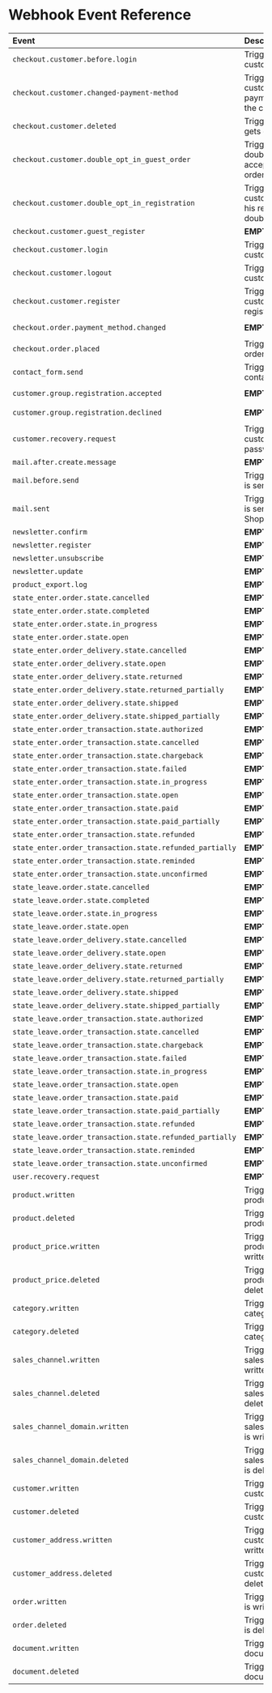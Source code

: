 # Webhook Event Reference

| Event | Description | Permissions needed | Payload
| :--- | :--- | :--- | :--- |
|`checkout.customer.before.login` | Triggers as soon as a customer logs in | - | {"email":"string"}
|`checkout.customer.changed-payment-method` | Triggers when a customer changes his payment method in the checkout process | `customer:read` | {"entity":"customer"}
|`checkout.customer.deleted` | Triggers if a customer gets deleted | `customer:read` | {"entity":"customer"}
|`checkout.customer.double_opt_in_guest_order` | Triggers as soon as double opt-in is accepted in a guest order | `customer:read` | {"entity":"customer","confirmUrl":"string"}
|`checkout.customer.double_opt_in_registration` | Triggers when a customer commits to his registration via double opt in | `customer:read` | {"entity":"customer","confirmUrl":"string"}
|`checkout.customer.guest_register` | __EMPTY__ | `customer:read` | {"entity":"customer"}
|`checkout.customer.login` | Triggers as soon as a customer logs in | `customer:read` | {"entity":"customer","contextToken":"string"}
|`checkout.customer.logout` | Triggers when a customer logs out | `customer:read` | {"entity":"customer"}
|`checkout.customer.register` | Triggers when a new customer was registered | `customer:read` | {"entity":"customer"}
|`checkout.order.payment_method.changed` | __EMPTY__ | `order:read` `order_transaction:read` | {"entity":"order_transaction"}
|`checkout.order.placed` | Triggers when an order is placed | `order:read` | {"entity":"order"}
|`contact_form.send` | Triggers when a contact form is send | - | {"contactFormData":"object"}
|`customer.group.registration.accepted` | __EMPTY__ | `customer:read` `customer_group:read` | {"entity":"customer_group"}
|`customer.group.registration.declined` | __EMPTY__ | `customer:read` `customer_group:read` | {"entity":"customer_group"}
|`customer.recovery.request` | Triggers when a customer recovers his password | `customer_recovery:read` `customer:read` | {"entity":"customer","resetUrl":"string","shopName":"string"}
|`mail.after.create.message` | __EMPTY__ | - | {"data":"array","message":"object"}
|`mail.before.send` | Triggers before a mail is send | - | {"data":"array","templateData":"array"}
|`mail.sent` | Triggers when a mail is send from Shopware | - | {"subject":"string","contents":"string","recipients":"array"}
|`newsletter.confirm` | __EMPTY__ | `newsletter_recipient:read` | {"entity":"newsletter_recipient"}
|`newsletter.register` | __EMPTY__ | `newsletter_recipient:read` | {"entity":"newsletter_recipient","url":"string"}
|`newsletter.unsubscribe` | __EMPTY__ | `newsletter_recipient:read` | {"entity":"newsletter_recipient"}
|`newsletter.update` | __EMPTY__ | `newsletter_recipient:read` | {"entity":"newsletter_recipient"}
|`product_export.log` | __EMPTY__ | - | {"name":"string"}
|`state_enter.order.state.cancelled` | __EMPTY__ | `order:read` | {"entity":"order"}
|`state_enter.order.state.completed` | __EMPTY__ | `order:read` | {"entity":"order"}
|`state_enter.order.state.in_progress` | __EMPTY__ | `order:read` | {"entity":"order"}
|`state_enter.order.state.open` | __EMPTY__ | `order:read` | {"entity":"order"}
|`state_enter.order_delivery.state.cancelled` | __EMPTY__ | `order:read` | {"entity":"order"}
|`state_enter.order_delivery.state.open` | __EMPTY__ | `order:read` | {"entity":"order"}
|`state_enter.order_delivery.state.returned` | __EMPTY__ | `order:read` | {"entity":"order"}
|`state_enter.order_delivery.state.returned_partially` | __EMPTY__ | `order:read` | {"entity":"order"}
|`state_enter.order_delivery.state.shipped` | __EMPTY__ | `order:read` | {"entity":"order"}
|`state_enter.order_delivery.state.shipped_partially` | __EMPTY__ | `order:read` | {"entity":"order"}
|`state_enter.order_transaction.state.authorized` | __EMPTY__ | `order:read` | {"entity":"order"}
|`state_enter.order_transaction.state.cancelled` | __EMPTY__ | `order:read` | {"entity":"order"}
|`state_enter.order_transaction.state.chargeback` | __EMPTY__ | `order:read` | {"entity":"order"}
|`state_enter.order_transaction.state.failed` | __EMPTY__ | `order:read` | {"entity":"order"}
|`state_enter.order_transaction.state.in_progress` | __EMPTY__ | `order:read` | {"entity":"order"}
|`state_enter.order_transaction.state.open` | __EMPTY__ | `order:read` | {"entity":"order"}
|`state_enter.order_transaction.state.paid` | __EMPTY__ | `order:read` | {"entity":"order"}
|`state_enter.order_transaction.state.paid_partially` | __EMPTY__ | `order:read` | {"entity":"order"}
|`state_enter.order_transaction.state.refunded` | __EMPTY__ | `order:read` | {"entity":"order"}
|`state_enter.order_transaction.state.refunded_partially` | __EMPTY__ | `order:read` | {"entity":"order"}
|`state_enter.order_transaction.state.reminded` | __EMPTY__ | `order:read` | {"entity":"order"}
|`state_enter.order_transaction.state.unconfirmed` | __EMPTY__ | `order:read` | {"entity":"order"}
|`state_leave.order.state.cancelled` | __EMPTY__ | `order:read` | {"entity":"order"}
|`state_leave.order.state.completed` | __EMPTY__ | `order:read` | {"entity":"order"}
|`state_leave.order.state.in_progress` | __EMPTY__ | `order:read` | {"entity":"order"}
|`state_leave.order.state.open` | __EMPTY__ | `order:read` | {"entity":"order"}
|`state_leave.order_delivery.state.cancelled` | __EMPTY__ | `order:read` | {"entity":"order"}
|`state_leave.order_delivery.state.open` | __EMPTY__ | `order:read` | {"entity":"order"}
|`state_leave.order_delivery.state.returned` | __EMPTY__ | `order:read` | {"entity":"order"}
|`state_leave.order_delivery.state.returned_partially` | __EMPTY__ | `order:read` | {"entity":"order"}
|`state_leave.order_delivery.state.shipped` | __EMPTY__ | `order:read` | {"entity":"order"}
|`state_leave.order_delivery.state.shipped_partially` | __EMPTY__ | `order:read` | {"entity":"order"}
|`state_leave.order_transaction.state.authorized` | __EMPTY__ | `order:read` | {"entity":"order"}
|`state_leave.order_transaction.state.cancelled` | __EMPTY__ | `order:read` | {"entity":"order"}
|`state_leave.order_transaction.state.chargeback` | __EMPTY__ | `order:read` | {"entity":"order"}
|`state_leave.order_transaction.state.failed` | __EMPTY__ | `order:read` | {"entity":"order"}
|`state_leave.order_transaction.state.in_progress` | __EMPTY__ | `order:read` | {"entity":"order"}
|`state_leave.order_transaction.state.open` | __EMPTY__ | `order:read` | {"entity":"order"}
|`state_leave.order_transaction.state.paid` | __EMPTY__ | `order:read` | {"entity":"order"}
|`state_leave.order_transaction.state.paid_partially` | __EMPTY__ | `order:read` | {"entity":"order"}
|`state_leave.order_transaction.state.refunded` | __EMPTY__ | `order:read` | {"entity":"order"}
|`state_leave.order_transaction.state.refunded_partially` | __EMPTY__ | `order:read` | {"entity":"order"}
|`state_leave.order_transaction.state.reminded` | __EMPTY__ | `order:read` | {"entity":"order"}
|`state_leave.order_transaction.state.unconfirmed` | __EMPTY__ | `order:read` | {"entity":"order"}
|`user.recovery.request` | __EMPTY__ | `user_recovery:read` | {"entity":"user_recovery","resetUrl":"string"}
|`product.written` | Triggers when a product is written | `product:read` | {"entity":"product","operation":true,"primaryKey":"array string","payload":"array"}
|`product.deleted` | Triggers when a product is deleted | `product:read` | {"entity":"product","operation":"update insert","primaryKey":"array string","payload":"array"}
|`product_price.written` | Triggers when a product_price is written | `product_price:read` | {"entity":"product_price","operation":true,"primaryKey":"array string","payload":"array"}
|`product_price.deleted` | Triggers when a product_price is deleted | `product_price:read` | {"entity":"product_price","operation":"update insert","primaryKey":"array string","payload":"array"}
|`category.written` | Triggers when a category is written | `category:read` | {"entity":"category","operation":true,"primaryKey":"array string","payload":"array"}
|`category.deleted` | Triggers when a category is deleted | `category:read` | {"entity":"category","operation":"update insert","primaryKey":"array string","payload":"array"}
|`sales_channel.written` | Triggers when a sales_channel is written | `sales_channel:read` | {"entity":"sales_channel","operation":true,"primaryKey":"array string","payload":"array"}
|`sales_channel.deleted` | Triggers when a sales_channel is deleted | `sales_channel:read` | {"entity":"sales_channel","operation":"update insert","primaryKey":"array string","payload":"array"}
|`sales_channel_domain.written` | Triggers when a sales_channel_domain is written | `sales_channel_domain:read` | {"entity":"sales_channel_domain","operation":true,"primaryKey":"array string","payload":"array"}
|`sales_channel_domain.deleted` | Triggers when a sales_channel_domain is deleted | `sales_channel_domain:read` | {"entity":"sales_channel_domain","operation":"update insert","primaryKey":"array string","payload":"array"}
|`customer.written` | Triggers when a customer is written | `customer:read` | {"entity":"customer","operation":true,"primaryKey":"array string","payload":"array"}
|`customer.deleted` | Triggers when a customer is deleted | `customer:read` | {"entity":"customer","operation":"update insert","primaryKey":"array string","payload":"array"}
|`customer_address.written` | Triggers when a customer_address is written | `customer_address:read` | {"entity":"customer_address","operation":true,"primaryKey":"array string","payload":"array"}
|`customer_address.deleted` | Triggers when a customer_address is deleted | `customer_address:read` | {"entity":"customer_address","operation":"update insert","primaryKey":"array string","payload":"array"}
|`order.written` | Triggers when a order is written | `order:read` | {"entity":"order","operation":true,"primaryKey":"array string","payload":"array"}
|`order.deleted` | Triggers when a order is deleted | `order:read` | {"entity":"order","operation":"update insert","primaryKey":"array string","payload":"array"}
|`document.written` | Triggers when a document is written | `document:read` | {"entity":"document","operation":true,"primaryKey":"array string","payload":"array"}
|`document.deleted` | Triggers when a document is deleted | `document:read` | {"entity":"document","operation":"update insert","primaryKey":"array string","payload":"array"}

